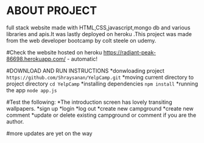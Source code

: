 # ABOUT PROJECT
full stack website made with HTML,CSS,javascript,mongo db and various libraries and apis.It was lastly deployed on heroku  .This project was made from the web developer bootcamp by colt steele on udemy.

#Check the website hosted on heroku
https://radiant-peak-86698.herokuapp.com/ - automatic!

#DOWNLOAD AND RUN INSTRUCTIONS
*donwloading project
`https://github.com/Shraysanan/YelpCamp.git`
*moving current directory to project directory
`cd YelpCamp`
*installing dependencies
`npm install`
*running the app
`node app.js`

#Test the following:
*The introduction screen has lovely transiting wallpapers.
*sign up 
*login
*log out
*create new campground
*create new comment
*update or delete existing campground or comment if you are the author.

#more updates are yet on the way
